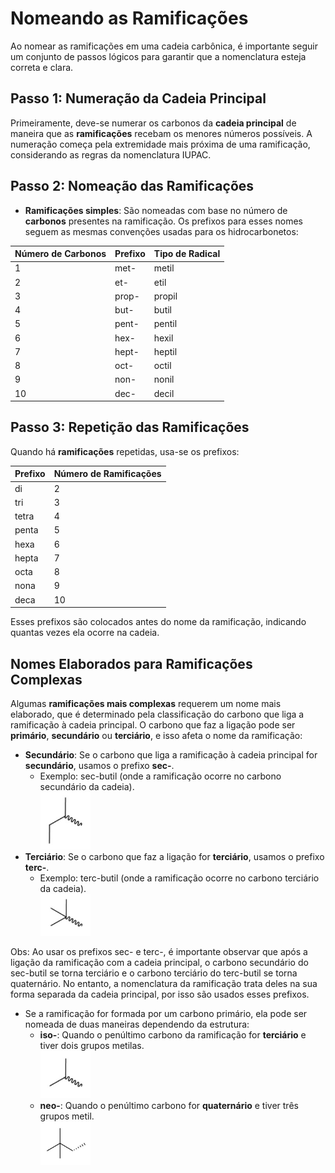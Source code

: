 # **Nomeando as Ramificações**

Ao nomear as ramificações em uma cadeia carbônica, é importante seguir um conjunto de passos lógicos para garantir que a nomenclatura esteja correta e clara.

## **Passo 1: Numeração da Cadeia Principal**

Primeiramente, deve-se numerar os carbonos da **cadeia principal** de maneira que as **ramificações** recebam os menores números possíveis. A numeração começa pela extremidade mais próxima de uma ramificação, considerando as regras da nomenclatura IUPAC.

## **Passo 2: Nomeação das Ramificações**

- **Ramificações simples**: São nomeadas com base no número de **carbonos** presentes na ramificação. Os prefixos para esses nomes seguem as mesmas convenções usadas para os hidrocarbonetos:

| Número de Carbonos | Prefixo | Tipo de Radical |
| ------------------ | ------- | --------------- |
| 1                  | met-    | metil           |
| 2                  | et-     | etil            |
| 3                  | prop-   | propil          |
| 4                  | but-    | butil           |
| 5                  | pent-   | pentil          |
| 6                  | hex-    | hexil           |
| 7                  | hept-   | heptil          |
| 8                  | oct-    | octil           |
| 9                  | non-    | nonil           |
| 10                 | dec-    | decil           |

## **Passo 3: Repetição das Ramificações**

Quando há **ramificações** repetidas, usa-se os prefixos:

| Prefixo | Número de Ramificações |
| ------- | ---------------------- |
| di      | 2                      |
| tri     | 3                      |
| tetra   | 4                      |
| penta   | 5                      |
| hexa    | 6                      |
| hepta   | 7                      |
| octa    | 8                      |
| nona    | 9                      |
| deca    | 10                     |

Esses prefixos são colocados antes do nome da ramificação, indicando quantas vezes ela ocorre na cadeia.

## **Nomes Elaborados para Ramificações Complexas**

Algumas **ramificações mais complexas** requerem um nome mais elaborado, que é determinado pela classificação do carbono que liga a ramificação à cadeia principal. O carbono que faz a ligação pode ser **primário**, **secundário** ou **terciário**, e isso afeta o nome da ramificação:

- **Secundário**: Se o carbono que liga a ramificação à cadeia principal for **secundário**, usamos o prefixo **sec-**.
  - Exemplo: sec-butil (onde a ramificação ocorre no carbono secundário da cadeia).  
    <img src="/docs/public/images/nomenclatura-ramificacoes/sec-butil.jpg" alt="Sec-butil" width=80 />
- **Terciário**: Se o carbono que faz a ligação for **terciário**, usamos o prefixo **terc-**.
  - Exemplo: terc-butil (onde a ramificação ocorre no carbono terciário da cadeia).  
    <img src="/docs/public/images/nomenclatura-ramificacoes/terc-butil.jpg" alt="Terc-butil" width=80 />

Obs: Ao usar os prefixos sec- e terc-, é importante observar que após a ligação da ramificação com a cadeia principal, o carbono secundário do sec-butil se torna terciário e o carbono terciário do terc-butil se torna quaternário. No entanto, a nomenclatura da ramificação trata deles na sua forma separada da cadeia principal, por isso são usados esses prefixos.

- Se a ramificação for formada por um carbono primário, ela pode ser nomeada de duas maneiras dependendo da estrutura:
  - **iso-**: Quando o penúltimo carbono da ramificação for **terciário** e tiver dois grupos metilas.  
    <img src="/docs/public/images/nomenclatura-ramificacoes/iso-butil.jpg" alt="Iso-butil" width=80 />
  - **neo-**: Quando o penúltimo carbono for **quaternário** e tiver três grupos metil.  
    <img src="/docs/public/images/nomenclatura-ramificacoes/neo-pentil.jpg" alt="Neo-pentil" width=80 />
